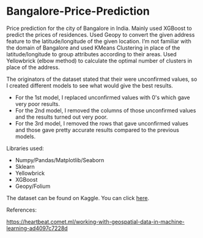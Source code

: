 # Bangalore-Price-Prediction

Price prediction for the city of Bangalore in India. Mainly used XGBoost to predict the prices of residences. Used Geopy to convert the given address feature to the latitude/longitude of the given location. I’m not familiar with the domain of Bangalore and used KMeans Clustering in place of the latitude/longitude to group attributes according to their areas. Used Yellowbrick (elbow method) to calculate the optimal number of clusters in place of the address.

The originators of the dataset stated that their were unconfirmed values, so I created different models to see what would give the best results. 
* For the 1st model, I replaced unconfirmed values with 0's which gave very poor results.
* For the 2nd model, I removed the columns of those unconfirmed values and the results turned out very poor.
* For the 3rd model, I removed the rows that gave unconfirmed values and those gave pretty accurate results compared to the previous models. 

Libraries used:
* Numpy/Pandas/Matplotlib/Seaborn
* Sklearn
* Yellowbrick
* XGBoost
* Geopy/Folium

The dataset can be found on Kaggle. You can click [here](https://www.kaggle.com/ruchi798/housing-prices-in-metropolitan-areas-of-india).

References:

https://heartbeat.comet.ml/working-with-geospatial-data-in-machine-learning-ad4097c7228d
